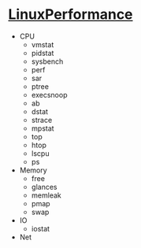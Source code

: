 # [LinuxPerformance](https://github.com/junxnone/tmdkg/issues/9)
- CPU
  - vmstat
  - pidstat
  - sysbench
  - perf
  - sar
  - ptree
  - execsnoop
  - ab
  - dstat
  - strace
  - mpstat
  - top
  - htop
  - lscpu
  - ps
- Memory
  - free
  - glances
  - memleak
  - pmap
  - swap
- IO
  - iostat
- Net
